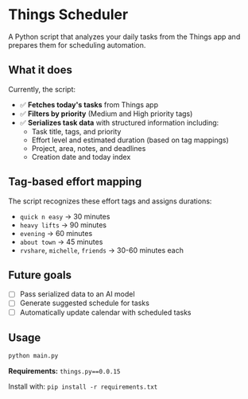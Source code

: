 # Things Scheduler

A Python script that analyzes your daily tasks from the Things app and prepares them for scheduling automation.

## What it does

Currently, the script:

- ✅ **Fetches today's tasks** from Things app
- ✅ **Filters by priority** (Medium and High priority tags)
- ✅ **Serializes task data** with structured information including:
  - Task title, tags, and priority
  - Effort level and estimated duration (based on tag mappings)
  - Project, area, notes, and deadlines
  - Creation date and today index

## Tag-based effort mapping

The script recognizes these effort tags and assigns durations:
- `quick n easy` → 30 minutes
- `heavy lifts` → 90 minutes
- `evening` → 60 minutes
- `about town` → 45 minutes
- `rvshare`, `michelle`, `friends` → 30-60 minutes each

## Future goals

- [ ] Pass serialized data to an AI model
- [ ] Generate suggested schedule for tasks
- [ ] Automatically update calendar with scheduled tasks

## Usage

```bash
python main.py
```

**Requirements:** `things.py==0.0.15`

Install with: `pip install -r requirements.txt`
